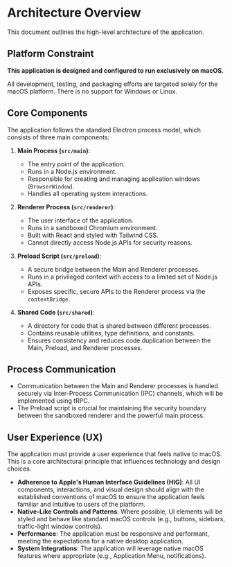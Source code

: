 # Architecture Overview

This document outlines the high-level architecture of the application.

## Platform Constraint

**This application is designed and configured to run exclusively on macOS.**

All development, testing, and packaging efforts are targeted solely for the macOS platform. There is no support for Windows or Linux.

## Core Components

The application follows the standard Electron process model, which consists of three main components:

1.  **Main Process (`src/main`)**:
    - The entry point of the application.
    - Runs in a Node.js environment.
    - Responsible for creating and managing application windows (`BrowserWindow`).
    - Handles all operating system interactions.

2.  **Renderer Process (`src/renderer`)**:
    - The user interface of the application.
    - Runs in a sandboxed Chromium environment.
    - Built with React and styled with Tailwind CSS.
    - Cannot directly access Node.js APIs for security reasons.

3.  **Preload Script (`src/preload`)**:
    - A secure bridge between the Main and Renderer processes.
    - Runs in a privileged context with access to a limited set of Node.js APIs.
    - Exposes specific, secure APIs to the Renderer process via the `contextBridge`.

4.  **Shared Code (`src/shared`)**:
    - A directory for code that is shared between different processes.
    - Contains reusable utilities, type definitions, and constants.
    - Ensures consistency and reduces code duplication between the Main, Preload, and Renderer processes.

## Process Communication

- Communication between the Main and Renderer processes is handled securely via Inter-Process Communication (IPC) channels, which will be implemented using tRPC.
- The Preload script is crucial for maintaining the security boundary between the sandboxed renderer and the powerful main process.

## User Experience (UX)

The application must provide a user experience that feels native to macOS. This is a core architectural principle that influences technology and design choices.

- **Adherence to Apple's Human Interface Guidelines (HIG)**: All UI components, interactions, and visual design should align with the established conventions of macOS to ensure the application feels familiar and intuitive to users of the platform.
- **Native-Like Controls and Patterns**: Where possible, UI elements will be styled and behave like standard macOS controls (e.g., buttons, sidebars, traffic-light window controls).
- **Performance**: The application must be responsive and performant, meeting the expectations for a native desktop application.
- **System Integrations**: The application will leverage native macOS features where appropriate (e.g., Application Menu, notifications).

